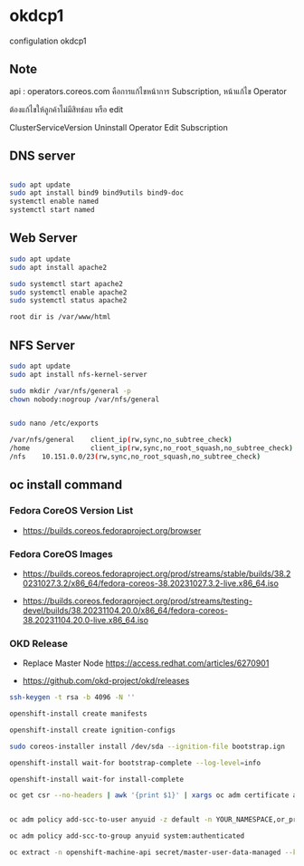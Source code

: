 # okdcp1
configulation okdcp1


## Note ##

api :   operators.coreos.com   คือการแก้ไขหน้าการ Subscription, หน้าแก้ไข Operator 

ต้องแก้ไขให้ลูกค้าไม่มีสิทธ์ลบ หรือ edit 

ClusterServiceVersion
Uninstall Operator
Edit Subscription

## DNS server ## 

```bash

sudo apt update
sudo apt install bind9 bind9utils bind9-doc 
systemctl enable named
systemctl start named
```

## Web Server ## 
```bash
sudo apt update
sudo apt install apache2 

sudo systemctl start apache2
sudo systemctl enable apache2
sudo systemctl status apache2

root dir is /var/www/html 
```
## NFS Server ## 
```bash
sudo apt update
sudo apt install nfs-kernel-server

sudo mkdir /var/nfs/general -p
chown nobody:nogroup /var/nfs/general


sudo nano /etc/exports

/var/nfs/general    client_ip(rw,sync,no_subtree_check)
/home               client_ip(rw,sync,no_root_squash,no_subtree_check)
/nfs    10.151.0.0/23(rw,sync,no_root_squash,no_subtree_check)

```

## oc install command ##

### Fedora CoreOS Version List ### 

* https://builds.coreos.fedoraproject.org/browser 

### Fedora CoreOS Images ### 

* https://builds.coreos.fedoraproject.org/prod/streams/stable/builds/38.20231027.3.2/x86_64/fedora-coreos-38.20231027.3.2-live.x86_64.iso

* https://builds.coreos.fedoraproject.org/prod/streams/testing-devel/builds/38.20231104.20.0/x86_64/fedora-coreos-38.20231104.20.0-live.x86_64.iso

### OKD Release ### 

* Replace Master Node https://access.redhat.com/articles/6270901 

* https://github.com/okd-project/okd/releases 
  

```bash
ssh-keygen -t rsa -b 4096 -N ''

openshift-install create manifests

openshift-install create ignition-configs

sudo coreos-installer install /dev/sda --ignition-file bootstrap.ign

openshift-install wait-for bootstrap-complete --log-level=info

openshift-install wait-for install-complete

oc get csr --no-headers | awk '{print $1}' | xargs oc adm certificate approve


oc adm policy add-scc-to-user anyuid -z default -n YOUR_NAMESPACE,or_project_name

oc adm policy add-scc-to-group anyuid system:authenticated

oc extract -n openshift-machine-api secret/master-user-data-managed --keys=userData --to=- > master.ign

```
